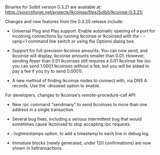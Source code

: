 Binaries for Solbit version 0.3.21 are available at:
  https://sourceforge.net/projects/lkcoinse/files/Solbit/lkcoinse-0.3.21/

Changes and new features from the 0.3.20 release include:

* Universal Plug and Play support.  Enable automatic opening of a port for incoming connections by running lkcoinse or lkcoinsed with the - -upnp=1 command line switch or using the Options dialog box.

* Support for full-precision lkcoinse amounts.  You can now send, and lkcoinse will display, lkcoinse amounts smaller than 0.01.  However, sending fewer than 0.01 lkcoinses still requires a 0.01 lkcoinse fee (so you can send 1.0001 lkcoinses without a fee, but you will be asked to pay a fee if you try to send 0.0001).

* A new method of finding lkcoinse nodes to connect with, via DNS A records. Use the -dnsseed option to enable.

For developers, changes to lkcoinse's remote-procedure-call API:

* New rpc command "sendmany" to send lkcoinses to more than one address in a single transaction.

* Several bug fixes, including a serious intermittent bug that would sometimes cause lkcoinsed to stop accepting rpc requests. 

* -logtimestamps option, to add a timestamp to each line in debug.log.

* Immature blocks (newly generated, under 120 confirmations) are now shown in listtransactions.
